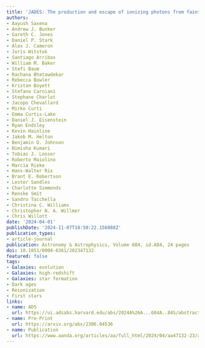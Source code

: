 ```yaml
---
title: 'JADES: The production and escape of ionizing photons from faint Lyman-alpha emitters in the epoch of reionization'
authors:
- Aayush Saxena
- Andrew J. Bunker
- Gareth C. Jones
- Daniel P. Stark
- Alex J. Cameron
- Joris Witstok
- Santiago Arribas
- William M. Baker
- Stefi Baum
- Rachana Bhatawdekar
- Rebecca Bowler
- Kristan Boyett
- Stefano Carniani
- Stephane Charlot
- Jacopo Chevallard
- Mirko Curti
- Emma Curtis-Lake
- Daniel J. Eisenstein
- Ryan Endsley
- Kevin Hainline
- Jakob M. Helton
- Benjamin D. Johnson
- Nimisha Kumari
- Tobias J. Looser
- Roberto Maiolino
- Marcia Rieke
- Hans-Walter Rix
- Brant E. Robertson
- Lester Sandles
- Charlotte Simmonds
- Renske Smit
- Sandro Tacchella
- Christina C. Williams
- Christopher N. A. Willmer
- Chris Willott
date: '2024-04-01'
publishDate: '2024-11-07T18:50:22.156088Z'
publication_types:
- article-journal
publication: Astronomy & Astrophysics, Volume 684, id.A84, 24 pages
doi: 10.1051/0004-6361/202347132
featured: false
tags:
- Galaxies: evolution
- Galaxies: high-redshift
- Galaxies: star formation
- Dark ages
- Reionization
- First stars
links:
- name: ADS
  url: https://ui.adsabs.harvard.edu/abs/2024A%26A...684A..84S/abstract
- name: Pre-Print
  url: https://arxiv.org/abs/2306.04536
- name: Publication
  url: https://www.aanda.org/articles/aa/full_html/2024/04/aa47132-23/aa47132-23.html
---
```

